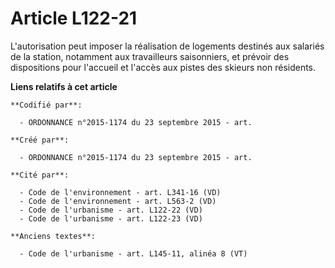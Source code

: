 # Article L122-21

L'autorisation peut imposer la réalisation de logements destinés aux salariés de la station, notamment aux travailleurs
saisonniers, et prévoir des dispositions pour l'accueil et l'accès aux pistes des skieurs non résidents.

**Liens relatifs à cet article**

	**Codifié par**:

	  - ORDONNANCE n°2015-1174 du 23 septembre 2015 - art.

	**Créé par**:

	  - ORDONNANCE n°2015-1174 du 23 septembre 2015 - art.

	**Cité par**:

	  - Code de l'environnement - art. L341-16 (VD)
	  - Code de l'environnement - art. L563-2 (VD)
	  - Code de l'urbanisme - art. L122-22 (VD)
	  - Code de l'urbanisme - art. L122-23 (VD)

	**Anciens textes**:

	  - Code de l'urbanisme - art. L145-11, alinéa 8 (VT)
